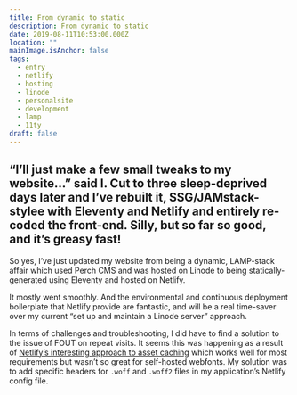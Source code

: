 ```yaml
---
title: From dynamic to static
description: From dynamic to static
date: 2019-08-11T10:53:00.000Z
location: ""
mainImage.isAnchor: false
tags:
  - entry
  - netlify
  - hosting
  - linode
  - personalsite
  - development
  - lamp
  - 11ty
draft: false
---
```

“I’ll just make a few small tweaks to my website…” said I. Cut to three sleep-deprived days later and I’ve rebuilt it, SSG/JAMstack-stylee with Eleventy and Netlify and entirely re-coded the front-end. Silly, but so far so good, and it’s greasy fast!
---

So yes, I’ve just updated my website from being a dynamic, LAMP-stack affair which used Perch CMS and was hosted on Linode to being statically-generated using Eleventy and hosted on Netlify.

It mostly went smoothly. And the environmental and continuous deployment boilerplate that Netlify provide are fantastic, and will be a real time-saver over my current “set up and maintain a Linode server” approach.

In terms of challenges and troubleshooting, I did have to find a solution to the issue of FOUT on repeat visits. It seems this was happening as a result of [Netlify’s interesting approach to asset caching](https://stackoverflow.com/questions/52308658/netlify-headers-cache-control-for-static-assets) which works well for most requirements but wasn’t so great for self-hosted webfonts. My solution was to add specific headers for `.woff` and `.woff2` files in my application’s Netlify config file.


